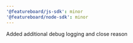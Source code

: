 ```yaml
---
'@featureboard/js-sdk': minor
'@featureboard/node-sdk': minor
---
```


Added additional debug logging and close reason
